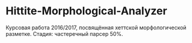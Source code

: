 # Hittite-Morphological-Analyzer

Курсовая работа 2016/2017, посвящённая хеттской морфологической разметке.
Стадия: частеречный парсер 50%. 
